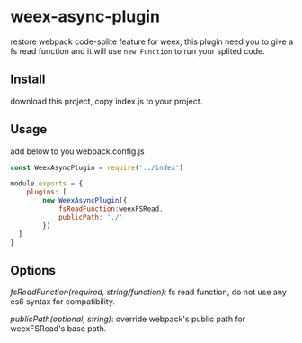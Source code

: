 # weex-async-plugin

restore webpack code-splite feature for weex, this plugin need you to give a fs read function and it will use 
`new Function` to run your splited code.

## Install

download this project, copy index.js to your project.

## Usage

add below to you webpack.config.js
```js
const WeexAsyncPlugin = require('../index')

module.exports = {
    plugins: [
        new WeexAsyncPlugin({
            fsReadFunction:weexFSRead,
            publicPath: './'
        })
  ]
}
```

## Options

*fsReadFunction(required, string/function)*: fs read function, do not use any es6 syntax for compatibility.

*publicPath(optional, string)*: override webpack's public path for weexFSRead's base path.
